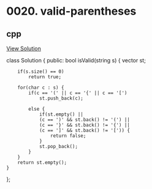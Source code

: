 # 0020. valid-parentheses

## cpp

[View Solution](0020-valid-parentheses.cpp)


class Solution {
public:
    bool isValid(string s) {
        vector<char> st;

        if(s.size() == 0)
            return true;

        for(char c : s) {
            if(c == '(' || c == '{' || c == '[')
                st.push_back(c);

            else {
                if(st.empty() ||
                (c == ')' && st.back() != '(') ||
                (c == '}' && st.back() != '{') ||
                (c == ']' && st.back() != '[')) {
                    return false;
                }
                st.pop_back();
            }
        }
        return st.empty();
    }
};

